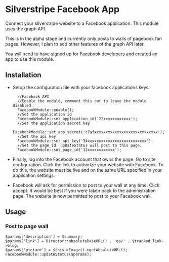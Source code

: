 Silverstripe Facebook App
=========================
Connect your silverstripe website to a Facebook application. This module uses the graph API.

This is in the alpha stage and currently only posts to walls of pagebook fan pages. However, I plan to add other features of the graph API later.

You will need to have signed up for Facebook developers and created an app to use this module.

Installation
------------
* Setup the configuration file with your facebook applications keys. 

        //Facebook API
        //Enable the module, comment this out to leave the module disabled.
        FacebookModule::enable();
        //Set the application id
        FacebookModule::set_application_id('22xxxxxxxxxxxx');
        //Set the application secret key
        FacebookModule::set_app_secret('c7afxxxxxxxxxxxxxxxxxxxxxxxxxxxx');
        //Set the api key
        FacebookModule::set_api_key('34xxxxxxxxxxxxxxxxxxxxxxxxxx');
        //Set the page_id. upDateStatus will post to this page.
        FacebookModule::set_page_id('12xxxxxxxxxxxx');

* Finally, log into the Facebook account that owns the page. Go to site configuration. Click the link to authorize your website with Facebook. To do this, the website must be live and on the same URL specified in your application settings.

* Facebook will ask for permission to post to your wall at any time. Click accept. It would be best if you were taken back to the administration page. The website is now permitted to post to your Facebook wall.


Usage
-----

### Post to page wall

    $params['description'] = $summary;
    $params['link'] = Director::absoluteBaseURL() . 'go/' . $tracked_link->Slug;
    $params['picture'] = $this->Image()->getAbsoluteURL();
    FacebookModule::updateStatus($params);
